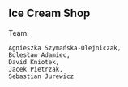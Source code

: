 ## Ice Cream Shop
Team:

    Agnieszka Szymańska-Olejniczak,
    Bolesław Adamiec,
    David Kniotek,
    Jacek Pietrzak,
    Sebastian Jurewicz
  
      
